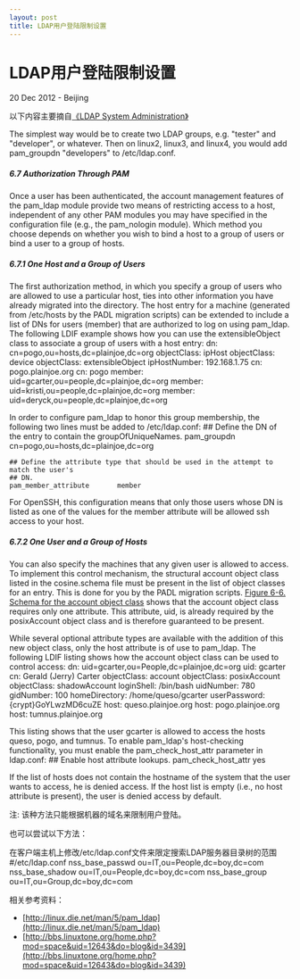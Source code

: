 ```yaml
---
layout: post
title: LDAP用户登陆限制设置
---
```


LDAP用户登陆限制设置
========================
20 Dec 2012 - Beijing

以下内容主要摘自[《LDAP System Administration》](http://static.ppurl.com/chmview-V1IBMFB*VCFQNlM4D1MBblFzUjYIYgdqUjUDM1FvA2U=/)

The simplest way would be to create two LDAP groups, e.g. "tester" and "developer", or whatever. Then on linux2, linux3, and linux4, you would add pam_groupdn "developers" to /etc/ldap.conf.
##### 6.7 Authorization Through PAM
Once a user has been authenticated, the account management features of the pam_ldap module provide two means of restricting access to a host, independent of any other PAM modules you may have specified in the configuration file (e.g., the pam_nologin module). Which method you choose depends on whether you wish to bind a host to a group of users or bind a user to a group of hosts.
##### 6.7.1 One Host and a Group of Users
The first authorization method, in which you specify a group of users who are allowed to use a particular host, ties into other information you have already migrated into the directory. The host entry for a machine (generated from /etc/hosts by the PADL migration scripts) can be extended to include a list of DNs for users (member) that are authorized to log on using pam_ldap. The following LDIF example shows how you can use the extensibleObject class to associate a group of users with a host entry:
	dn: cn=pogo,ou=hosts,dc=plainjoe,dc=org
	objectClass: ipHost
	objectClass: device
	objectClass: extensibleObject
	ipHostNumber: 192.168.1.75
	cn: pogo.plainjoe.org
	cn: pogo
	member: uid=gcarter,ou=people,dc=plainjoe,dc=org
	member: uid=kristi,ou=people,dc=plainjoe,dc=org
	member: uid=deryck,ou=people,dc=plainjoe,dc=org

In order to configure pam_ldap to honor this group membership, the following two lines must be added to /etc/ldap.conf:
	## Define the DN of the entry to contain the groupOfUniqueNames.
	pam_groupdn              cn=pogo,ou=hosts,dc=plainjoe,dc=org
      
	## Define the attribute type that should be used in the attempt to match the user's
	## DN.
	pam_member_attribute       member

For OpenSSH, this configuration means that only those users whose DN is listed as one of the values for the member attribute will be allowed ssh access to your host.

##### 6.7.2 One User and a Group of Hosts
You can also specify the machines that any given user is allowed to access. To implement this control mechanism, the structural account object class listed in the cosine.schema file must be present in the list of object classes for an entry. This is done for you by the PADL migration scripts. 
[Figure 6-6. Schema for the account object class](http://static.ppurl.com/chmview-V1IBMFB*VCFQNlM4D1MBblFzUjYIYgdqUjUDM1FvA2U=/files/ldap_0606.gif) shows that the account object class requires only one attribute. This attribute, uid, is already required by the posixAccount object class and is therefore guaranteed to be present.

While several optional attribute types are available with the addition of this new object class, only the host attribute is of use to pam_ldap. The following LDIF listing shows how the account object class can be used to control access:
	dn: uid=gcarter,ou=People,dc=plainjoe,dc=org
	uid: gcarter
	cn: Gerald (Jerry) Carter
	objectClass: account
	objectClass: posixAccount
	objectClass: shadowAccount
	loginShell: /bin/bash
	uidNumber: 780
	gidNumber: 100
	homeDirectory: /home/queso/gcarter
	userPassword: {crypt}GoYLwzMD6cuZE
	host: queso.plainjoe.org
	host: pogo.plainjoe.org
	host: tumnus.plainjoe.org

This listing shows that the user gcarter is allowed to access the hosts queso, pogo, and tumnus. To enable pam_ldap's host-checking functionality, you must enable the pam_check_host_attr parameter in ldap.conf:
	## Enable host attribute lookups.
	pam_check_host_attr     yes

If the list of hosts does not contain the hostname of the system that the user wants to access, he is denied access. If the host list is empty (i.e., no host attribute is present), the user is denied access by default. 

注: 该种方法只能根据机器的域名来限制用户登陆。

也可以尝试以下方法：

在客户端主机上修改/etc/ldap.conf文件来限定搜索LDAP服务器目录树的范围
	#/etc/ldap.conf
	nss_base_passwd  ou=IT,ou=People,dc=boy,dc=com
	nss_base_shadow  ou=IT,ou=People,dc=boy,dc=com
	nss_base_group    ou=IT,ou=Group,dc=boy,dc=com
	
相关参考资料：

+ [http://linux.die.net/man/5/pam_ldap](http://linux.die.net/man/5/pam_ldap)
+ [http://bbs.linuxtone.org/home.php?mod=space&uid=12643&do=blog&id=3439](http://bbs.linuxtone.org/home.php?mod=space&uid=12643&do=blog&id=3439)

